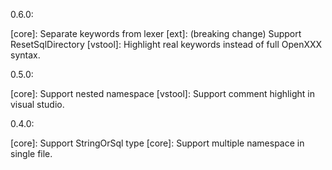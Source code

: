 0.6.0:

[core]: Separate keywords from lexer
[ext]: (breaking change) Support ResetSqlDirectory
[vstool]: Highlight real keywords instead of full OpenXXX syntax.

0.5.0:

[core]: Support nested namespace
[vstool]: Support comment highlight in visual studio.

0.4.0: 

[core]: Support StringOrSql type
[core]: Support multiple namespace in single file.
